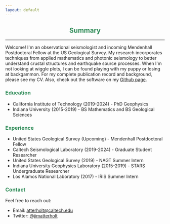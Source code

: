 ```yaml
---
layout: default
---
```

<h2 align="center" style="color:SeaGreen">
  Summary
</h2>

* * *

Welcome! I'm an observational seismologist and incoming Mendenhall Postdoctoral Fellow at the US Geological Survey. My research incorporates techniques from applied mathematics and photonic seismology to better understand crustal structures and earthquake source processes. When I'm not looking at wiggle plots, I can be found playing with my puppy or losing at backgammon. For my complete publication record and background, please see my CV. Also, check out the software on my [Github page](https://github.com/atterholt).

<h3 style="color:SeaGreen">
  Education
</h3>
<ul class="a">
  <li>California Institute of Technology (2019-2024) - PhD Geophysics</li>
  <li>Indiana University (2015-2019) - BS Mathematics and BS Geological Sciences</li>
</ul>
    
<h3 style="color:SeaGreen">
  Experience
</h3>

*   United States Geological Survey (Upcoming) - Mendenhall Postdoctoral Fellow
*   Caltech Seismological Laboratory (2019-2024) - Graduate Student Researcher
*   United States Geological Survey (2019) - NAGT Summer Intern
*   Indiana University Geophysics Laboratory (2015-2019) - STARS Undergraduate Researcher
*   Los Alamos National Laboratory (2017) - IRIS Summer Intern

<h3 style="color:SeaGreen">
  Contact
</h3>

Feel free to reach out:

*   Email: atterholt@caltech.edu
*   Twitter: [@jimatterholt](https://twitter.com/jimatterholt?lang=en)
